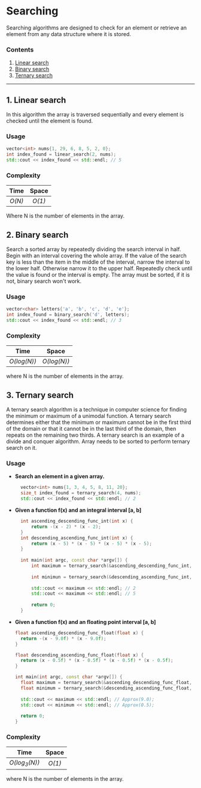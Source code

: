 # Searching 
Searching algorithms are designed to check for an element or retrieve an element from any data structure where it is stored.

### Contents
1. [Linear search](#1-linear-search)
2. [Binary search](#2-binary-search)
3. [Ternary search](#3-ternary-search)
---
## 1. Linear search
In this algorithm the array is traversed sequentially and every element is checked until the element is found.

### Usage
``` c++
vector<int> nums{1, 29, 6, 8, 5, 2, 0};
int index_found = linear_search(2, nums);
std::cout << index_found << std::endl; // 5 
```
### Complexity

Time    | Space
:--------:|:-------------------:
_O(N)_ | _O(1)_

Where N is the number of elements in the array.

## 2. Binary search
Search a sorted array by repeatedly dividing the search interval in half. Begin with an interval covering the whole array. If the value of the search key is less than the item in the middle of the interval, narrow the interval to the lower half. Otherwise narrow it to the upper half. Repeatedly check until the value is found or the interval is empty. The array must be sorted, if it is not, binary search won't work.

### Usage
``` c++
vector<char> letters{'a', 'b', 'c', 'd', 'e'};
int index_found = binary_search('d', letters);
std::cout << index_found << std::endl; // 3
```

### Complexity
Time    | Space
:--------:|:-------------------:
_O(log(N))_ | _O(log(N))_

where N is the number of elements in the array.

## 3. Ternary search
A ternary search algorithm is a technique in computer science for finding the minimum or maximum of a unimodal function. A ternary search determines either that the minimum or maximum cannot be in the first third of the domain or that it cannot be in the last third of the domain, then repeats on the remaining two thirds. A ternary search is an example of a divide and conquer algorithm. 
Array needs to be sorted to perform ternary search on it.

### Usage
* **Search an element in a given array.**
  ``` c++
    vector<int> nums{1, 3, 4, 5, 8, 11, 20};
    size_t index_found = ternary_search(4, nums);
    std::cout << index_found << std::endl; // 2
  ```
* **Given a function f(x) and an integral interval [a, b]**
  ```c++
    int ascending_descending_func_int(int x) {
        return -(x - 2) * (x - 2);
    }
    int descending_ascending_func_int(int x) {
        return (x - 5) * (x - 5) * (x - 5) * (x - 5);
    }
    
    int main(int argc, const char *argv[]) {
        int maximum = ternary_search(&ascending_descending_func_int, 1, 7,     ASCEND_THEN_DESCEND);
        
        int minimun = ternary_search(&descending_ascending_func_int, 2, 6, DESCEND_THEN_ASCEND);
        
        std::cout << maximum << std::endl; // 2
        std::cout << maximum << std::endl; // 5
        
        return 0;
    }
  ```
* **Given a function f(x) and an floating point interval [a, b]**
  ```c++
  float ascending_descending_func_float(float x) {
    return -(x - 9.0f) * (x - 9.0f);
  }

  float descending_ascending_func_float(float x) {
    return (x - 0.5f) * (x - 0.5f) * (x - 0.5f) * (x - 0.5f);
  }
  
  int main(int argc, const char *argv[]) {
    float maximum = ternary_search(&ascending_descending_func_float, 8.0, 9.0, ASCEND_THEN_DESCEND, 10e-9);
    float minimum = ternary_search(&descending_ascending_func_float, 0.4, 0.5, DESCEND_THEN_ASCEND, 10e-9)
    
    std::cout << maximum << std::endl; // Approx(9.0);
    std::cout << minimum << std::endl; // Approx(0.5);
    
    return 0;
  }
  ```

### Complexity
Time    | Space
:--------:|:-------------------:
_O(log<sub>3</sub>(N))_ | _O(1)_

where N is the number of elements in the array.
